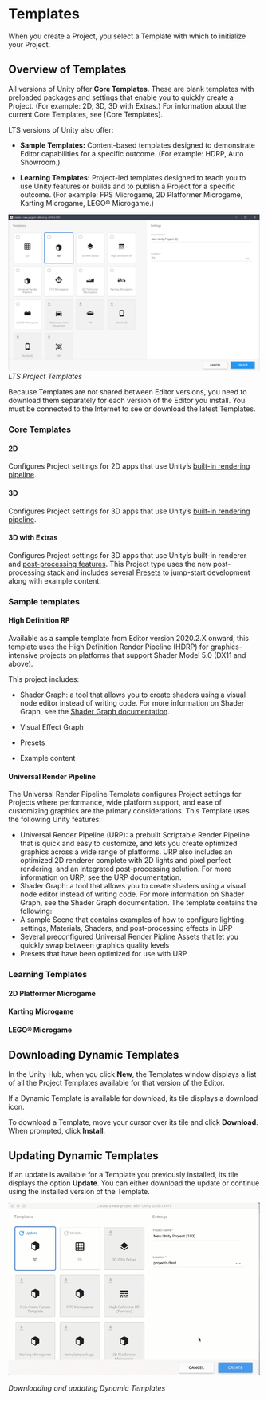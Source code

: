 # Templates

When you create a Project, you select a Template with which to initialize your Project.

## Overview of Templates

All versions of Unity offer **Core Templates**. These are blank templates with preloaded packages and settings that enable you to quickly create a Project. (For example: 2D, 3D, 3D with Extras.) For information about the current Core Templates, see [Core Templates].

LTS versions of Unity also offer:

*   **Sample Templates:** Content-based templates designed to demonstrate Editor capabilities for a specific outcome. (For example: HDRP, Auto Showroom.)

*   **Learning Templates:** Project-led templates designed to teach you to use Unity features or builds and to publish a Project for a specific outcome. (For example: FPS Microgame, 2D Platformer Microgame, Karting Microgame, LEGO® Microgame.)


![alt_text](../images/1.png "image_tooltip")
_LTS Project Templates_

Because Templates are not shared between Editor versions, you need to download them separately for each version of the Editor you install. You must be connected to the Internet to see or download the latest Templates.

### Core Templates

#### 2D

Configures Project settings for 2D apps that use Unity’s [built-in rendering pipeline](https://docs.unity3d.com/Manual/SL-RenderPipeline.html).


#### 3D

Configures Project settings for 3D apps that use Unity’s [built-in rendering pipeline](https://docs.unity3d.com/Manual/SL-RenderPipeline.html).


#### 3D with Extras

Configures Project settings for 3D apps that use Unity’s built-in renderer and [post-processing features](https://github.com/Unity-Technologies/PostProcessing/wiki). This Project type uses the new post-processing stack and includes several [Presets](https://docs.unity3d.com/Manual/Presets.html) to jump-start development along with example content.

### Sample templates

#### High Definition RP

Available as a sample template from Editor version 2020.2.X onward, this template uses the High Definition Render Pipeline (HDRP) for graphics-intensive projects on platforms that support Shader Model 5.0 (DX11 and above).

This project includes:

*	Shader Graph: a tool that allows you to create shaders using a visual node editor instead of writing code. For more information on Shader Graph, see the [Shader Graph documentation](https://docs.unity3d.com/Packages/com.unity.shadergraph@latest).

*	Visual Effect Graph

*	Presets

*	Example content

#### Universal Render Pipeline

The Universal Render Pipeline Template configures Project settings for Projects where performance, wide platform support, and ease of customizing graphics are the primary considerations.
This Template uses the following Unity features:
* Universal Render Pipeline (URP): a prebuilt Scriptable Render Pipeline that is quick and easy to customize, and lets you create optimized graphics across a wide range of platforms. URP also includes an optimized 2D renderer complete with 2D lights and pixel
 perfect rendering, and an integrated post-processing solution. For more information on URP, see the URP documentation.
* Shader Graph: a tool that allows you to create shaders using a visual node editor instead of writing code. For more information on Shader Graph, see the Shader Graph documentation.
The template contains the following:
* A sample Scene that contains examples of how to configure lighting settings, Materials, Shaders, and post-processing effects in URP
* Several preconfigured Universal Render Pipline Assets that let you quickly swap between graphics quality levels
* Presets that have been optimized for use with URP

### Learning Templates

#### 2D Platformer Microgame

#### Karting Microgame

#### LEGO® Microgame

## Downloading Dynamic Templates

In the Unity Hub, when you click **New**, the Templates window displays a list of all the Project Templates available for that version of the Editor.

If a Dynamic Template is available for download, its tile displays a download icon.

To download a Template, move your cursor over its tile and click **Download**. When prompted, click **Install**.


## Updating Dynamic Templates

If an update is available for a Template you previously installed, its tile displays the option **Update**. You can either download the update or continue using the installed version of the Template.

![alt_text](../images/2.gif "image_tooltip")

_Downloading and updating Dynamic Templates_


<!--## Creating a project from a Template

To create a new Project (and specify which Editor version to open it in), do one of the following:

*   Click the **New** button. The title bar of the New Project dialog box displays the Editor version that the project will use.
*   Click the drop-down arrow next to the **New** button to select the Editor version that you want to use.

    **Note**: This drop-down menu is only available if you have installed multiple versions of the Editor in the Hub.


Select a Template, Project Name, and Location:


<table>
  <tr>
   <td><strong>Setting</strong>
   </td>
   <td><strong>Function</strong>
   </td>
  </tr>
  <tr>
   <td>Templates
   </td>
   <td>Choose a Project Template.
<p>
For information about a specific Template, click the 🛈 icon.
   </td>
  </tr>
  <tr>
   <td>Project Name
   </td>
   <td>Sets the name of your Project. This names the main Project folder, which stores the Assets,<strong> Scenes,</strong> and other files related to your Project.
   </td>
  </tr>
  <tr>
   <td>Location
   </td>
   <td>Use this to define where in your computer’s file system to store your Project. The location of your Project defaults to the home folder on your computer. To change it, type the file path to your preferred storage location in the Location field. Alternatively, click the ellipsis icon (…) in the Location field. This opens your computer’s file browser (Explorer, Finder or Files, depending on your computer’s operating system). In your file browser, navigate to the folder that you want to store your Project in and click Select Folder or Open.
   </td>
  </tr>
</table>

When you’re satisfied with the Project settings, click **Create.**-->

